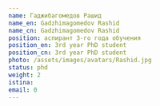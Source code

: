 ```yaml
---
name: Гаджибагомедов Рашид
name_en: Gadzhimagomedov Rashid
name_cn: Gadzhimagomedov Rashid
position: аспирант 3-го года обучения
position_en: 3rd year PhD student
position_cn: 3rd year PhD student
photo: /assets/images/avatars/Rashid.jpg
status: phd
weight: 2
istina: 
email: 0
---
```


